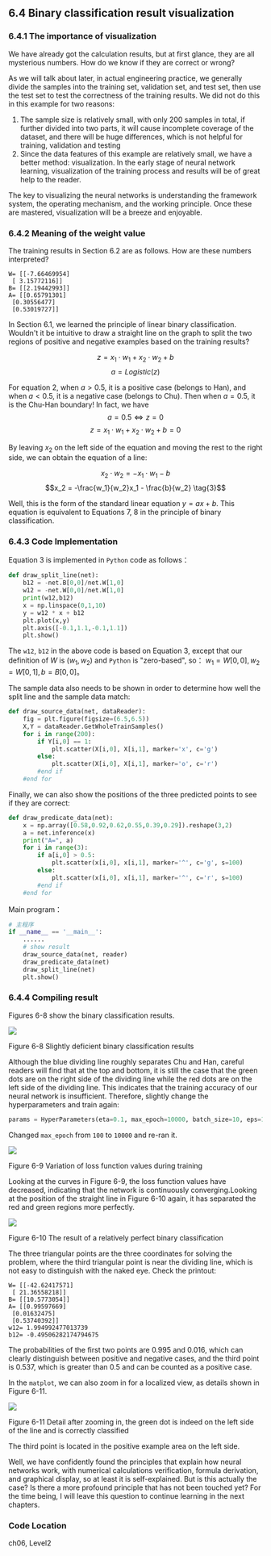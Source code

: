 <!--Copyright © Microsoft Corporation. All rights reserved.
  适用于[License](https://github.com/Microsoft/ai-edu/blob/master/LICENSE.md)版权许可-->

## 6.4 Binary classification result visualization

### 6.4.1 The importance of visualization

We have already got the calculation results, but at first glance, they are all mysterious numbers. How do we know if they are correct or wrong?

As we will talk about later, in actual engineering practice, we generally divide the samples into the training set, validation set, and test set, then use the test set to test the correctness of the training results. We did not do this in this example for two reasons:

1. The sample size is relatively small, with only 200 samples in total, if further divided into two parts, it will cause incomplete coverage of the dataset, and there will be huge differences, which is not helpful for training, validation and testing
2.  Since the data features of this example are relatively small, we have a better method: visualization. In the early stage of neural network learning, visualization of the training process and results will be of great help to the reader.

The key to visualizing the neural networks is understanding the framework system, the operating mechanism, and the working principle. Once these are mastered, visualization will be a breeze and enjoyable.

### 6.4.2 Meaning of the weight value

The training results in Section 6.2 are as follows. How are these numbers interpreted?

```
W= [[-7.66469954]
 [ 3.15772116]]
B= [[2.19442993]]
A= [[0.65791301]
 [0.30556477]
 [0.53019727]]
``````

In Section 6.1, we learned the principle of linear binary classification. Wouldn't it be intuitive to draw a straight line on the graph to split the two regions of positive and negative examples based on the training results?

$$
z = x_{1} \cdot w_1 + x_{2} \cdot w_2 + b \tag{1}
$$
$$
a=Logistic(z) \tag{2}
$$

For equation 2, when $a>0.5$, it is a positive case (belongs to Han), and when $a<0.5$, it is a negative case (belongs to Chu). Then when $a=0.5$, it is the Chu-Han boundary! In fact, we have
$$a = 0.5 \Leftrightarrow z=0$$
$$z = x_{1} \cdot w_1 + x_{2} \cdot w_2 + b = 0$$

By leaving $x_2$ on the left side of the equation and moving the rest to the right side, we can obtain the equation of a line:

$$x_{2} \cdot w_2 = -x_{1} \cdot w_1 - b$$
$$x_2 = -\frac{w_1}{w_2}x_1 - \frac{b}{w_2} \tag{3}$$

Well, this is the form of the standard linear equation $y=ax+b$. This equation is equivalent to Equations 7, 8 in the principle of binary classification.

### 6.4.3 Code Implementation

Equation 3 is implemented in `Python` code as follows：

```Python
def draw_split_line(net):
    b12 = -net.B[0,0]/net.W[1,0]
    w12 = -net.W[0,0]/net.W[1,0]
    print(w12,b12)
    x = np.linspace(0,1,10)
    y = w12 * x + b12
    plt.plot(x,y)
    plt.axis([-0.1,1.1,-0.1,1.1])
    plt.show()
```
The `w12`, `b12` in the above code is based on Equation 3, except that our definition of $W$ is $(w_1, w_2)$ and `Python` is "zero-based", so：
$w_1 = W[0,0],w_2 = W[0,1],b = B[0,0]$。


The sample data also needs to be shown in order to determine how well the split line and the sample data match:

```Python
def draw_source_data(net, dataReader):
    fig = plt.figure(figsize=(6.5,6.5))
    X,Y = dataReader.GetWholeTrainSamples()
    for i in range(200):
        if Y[i,0] == 1:
            plt.scatter(X[i,0], X[i,1], marker='x', c='g')
        else:
            plt.scatter(X[i,0], X[i,1], marker='o', c='r')
        #end if
    #end for
```

Finally, we can also show the positions of the three predicted points to see if they are correct:

```Python
def draw_predicate_data(net):
    x = np.array([0.58,0.92,0.62,0.55,0.39,0.29]).reshape(3,2)
    a = net.inference(x)
    print("A=", a)
    for i in range(3):
        if a[i,0] > 0.5:
            plt.scatter(x[i,0], x[i,1], marker='^', c='g', s=100)
        else:
            plt.scatter(x[i,0], x[i,1], marker='^', c='r', s=100)
        #end if
    #end for
```
Main program：

```Python
# 主程序
if __name__ == '__main__':
    ......
    # show result
    draw_source_data(net, reader)
    draw_predicate_data(net)
    draw_split_line(net)
    plt.show()
```

### 6.4.4 Compiling result

Figures 6-8 show the binary classification results.

<img src="https://aiedugithub4a2.blob.core.windows.net/a2-images/Images/6/binary_result.png" ch="500" />

Figure 6-8 Slightly deficient binary classification results

Although the blue dividing line roughly separates Chu and Han, careful readers will find that at the top and bottom, it is still the case that the green dots are on the right side of the dividing line while the red dots are on the left side of the dividing line. This indicates that the training accuracy of our neural network is insufficient. Therefore, slightly change the hyperparameters and train again:

```Python
params = HyperParameters(eta=0.1, max_epoch=10000, batch_size=10, eps=1e-3, net_type=NetType.BinaryClassifier)
```
Changed `max_epoch` from `100` to `10000` and re-ran it.

<img src="https://aiedugithub4a2.blob.core.windows.net/a2-images/Images/6/binary_loss_10k.png" ch="500" />

Figure 6-9 Variation of loss function values during training

Looking at the curves in Figure 6-9, the loss function values have decreased, indicating that the network is continuously converging.Looking at the position of the straight line in Figure 6-10 again, it has separated the red and green regions more perfectly.

<img src="https://aiedugithub4a2.blob.core.windows.net/a2-images/Images/6/binary_result_10k.png" ch="500" />

Figure 6-10 The result of a relatively perfect binary classification

The three triangular points are the three coordinates for solving the problem, where the third triangular point is near the dividing line, which is not easy to distinguish with the naked eye. Check the printout:

```
W= [[-42.62417571]
 [ 21.36558218]]
B= [[10.5773054]]
A= [[0.99597669]
 [0.01632475]
 [0.53740392]]
w12= 1.994992477013739
b12= -0.49506282174794675
```

The probabilities of the first two points are 0.995 and 0.016, which can clearly distinguish between positive and negative cases, and the third point is 0.537, which is greater than 0.5 and can be counted as a positive case.

In the `matplot`, we can also zoom in for a localized view, as details shown in Figure 6-11.

<img src="https://aiedugithub4a2.blob.core.windows.net/a2-images/Images/6/binary_result_10k_zoom.png" ch="500" />

Figure 6-11 Detail after zooming in, the green dot is indeed on the left side of the line and is correctly classified


The third point is located in the positive example area on the left side.

Well, we have confidently found the principles that explain how neural networks work, with numerical calculations verification, formula derivation, and graphical display, so at least it is self-explained. But is this actually the case? Is there a more profound principle that has not been touched yet? For the time being, I will leave this question to continue learning in the next chapters.

### Code Location

ch06, Level2
